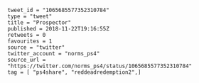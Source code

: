 ```
tweet_id = "1065685577352310784"
type = "tweet"
title = "Prospector"
published = 2018-11-22T19:16:55Z
retweets = 0
favourites = 1
source = "twitter"
twitter_account = "norms_ps4"
source_url = "https://twitter.com/norms_ps4/status/1065685577352310784"
tag = [ "ps4share", "reddeadredemption2",]
```

<p class='image'><img src='https://mnf.m17s.net/2018/11/22/DsoTYjHXQAIbdi4.jpg' alt=''></p>

